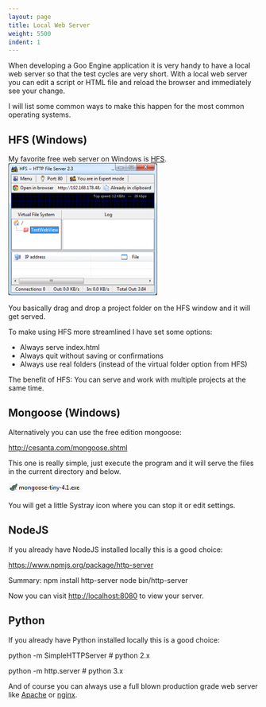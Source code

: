 ```yaml
---
layout: page
title: Local Web Server
weight: 5500
indent: 1
---
```

When developing a Goo Engine application it is very handy to have a local web server so that the test cycles are very short. With a local web server you can edit a script or HTML file and reload the browser and immediately see your change.

I will list some common ways to make this happen for the most common operating systems.
<h2 id="windows">HFS (Windows)</h2>
My favorite free web server on Windows is <a href="http://www.rejetto.com/hfs/">HFS</a>.

<img class="alignnone size-medium wp-image-338" src="hfs-300x266.png" alt="hfs" />

You basically drag and drop a project folder on the HFS window and it will get served.

To make using HFS more streamlined I have set some options:
<ul>
	<li>Always serve index.html</li>
	<li>Always quit without saving or confirmations</li>
	<li>Always use real folders (instead of the virtual folder option from HFS)</li>
</ul>
The benefit of HFS: You can serve and work with multiple projects at the same time.
<h2>Mongoose (Windows)</h2>
Alternatively you can use the free edition mongoose:

<a href="http://cesanta.com/mongoose.shtml">http://cesanta.com/mongoose.shtml</a>

This one is really simple, just execute the program and it will serve the files in the current directory and below.

<a href="mongoose.png"><img class="alignnone size-full wp-image-339" src="mongoose.png" alt="mongoose" /></a>

You will get a little Systray icon where you can stop it or edit settings.
<h2 id="operating-system-independent">NodeJS</h2>
If you already have NodeJS installed locally this is a good choice:

<a href="https://www.npmjs.org/package/http-server">https://www.npmjs.org/package/http-server</a>

Summary:
npm install http-server
node bin/http-server

Now you can visit <a href="http://localhost:8080">http://localhost:8080</a> to view your server.
<h2 id="python">Python</h2>
If you already have Python installed locally this is a good choice:

python -m SimpleHTTPServer # python 2.x

python -m http.server # python 3.x

And of course you can always use a full blown production grade web server like <a href="http://httpd.apache.org">Apache</a> or <a href="http://nginx.org">nginx</a>.